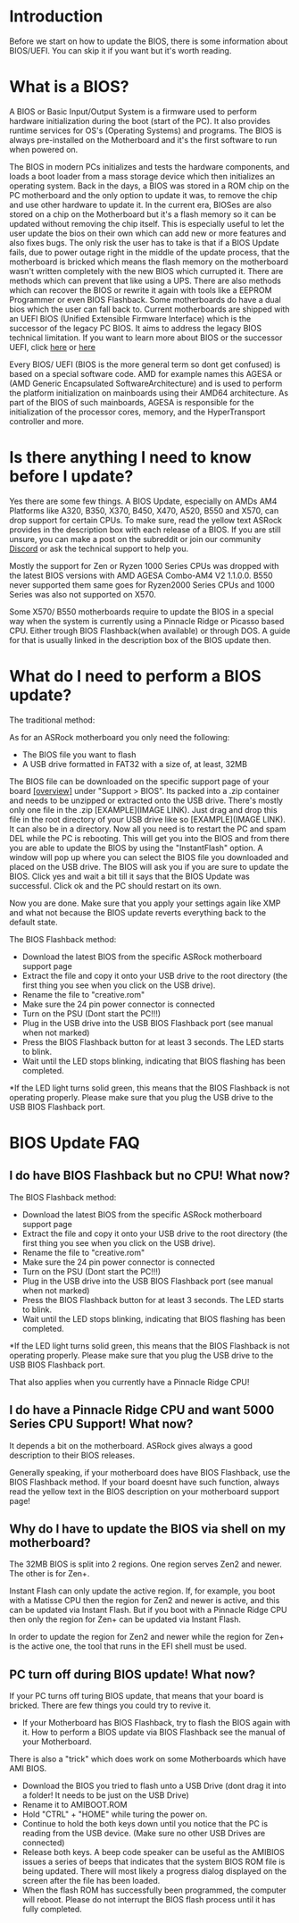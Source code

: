 # Introduction

Before we start on how to update the BIOS, there is some information about BIOS/UEFI. You can skip it if you want but it's worth reading.

# What is a BIOS?

A BIOS or Basic Input/Output System is a firmware used to perform hardware initialization during the boot (start of the PC).
It also provides runtime services for OS's (Operating Systems) and programs. The BIOS is always pre-installed on the Motherboard and it's
the first software to run when powered on.

The BIOS in modern PCs initializes and tests the hardware components, and loads a boot loader from a mass storage device which then initializes an operating system.
Back in the days, a BIOS was stored in a ROM chip on the PC motherboard and the only option to update it was, to remove the chip and use other hardware to update it.
In the current era, BIOSes are also stored on a chip on the Motherboard but it's a flash memory so it can be updated without removing the chip itself.
This is especially useful to let the user update the bios on their own which can add new or more features and also fixes bugs. The only risk the user has to take is that 
if a BIOS Update fails, due to power outage right in the middle of the update process, that the motherboard is bricked which means the flash memory on the motherboard wasn't
written completely with the new BIOS which currupted it. There are methods which can prevent that like using a UPS. There are also methods which can recover the BIOS or rewrite it again
with tools like a EEPROM Programmer or even BIOS Flashback. Some motherboards do have a dual bios which the user can fall back to.
Current motherboards are shipped with an UEFI BIOS (Unified Extensible Firmware Interface) which is the successor of the legacy PC BIOS. It aims to address the legacy BIOS technical limitation.
If you want to learn more about BIOS or the successor UEFI, click [here](https://en.wikipedia.org/wiki/BIOS) or [here](https://en.wikipedia.org/wiki/Unified_Extensible_Firmware_Interface)

Every BIOS/ UEFI (BIOS is the more general term so dont get confused) is based on a special software code. AMD for example names this AGESA or (AMD Generic Encapsulated SoftwareArchitecture) and is used to perform the platform initialization on mainboards using their AMD64 architecture. As part of the BIOS of such mainboards, AGESA is responsible for the initialization of the processor cores, memory, and the HyperTransport controller and more.

# Is there anything I need to know before I update?

Yes there are some few things. A BIOS Update, especially on AMDs AM4 Platforms like A320, B350, X370, B450, X470, A520, B550 and X570, can drop support for certain CPUs.
To make sure, read the yellow text ASRock provides in the description box with each release of a BIOS. If you are still unsure, you can make a post on the subreddit or join our community [Discord](https://discord.com/invite/rFrMpxV) or ask the technical support to help you.

Mostly the support for Zen or Ryzen 1000 Series CPUs was dropped with the latest BIOS versions with AMD AGESA Combo-AM4 V2 1.1.0.0. B550 never supported them same goes for Ryzen2000 Series CPUs and 1000 Series was also not supported on X570.

Some X570/ B550 motherboards require to update the BIOS in a special way when the system is currently using a Pinnacle Ridge or Picasso based CPU. Either trough BIOS Flashback(when available) or through DOS. 
A guide for that is usually linked in the description box of the BIOS update then.

# What do I need to perform a BIOS update?

The traditional method:

As for an ASRock motherboard you only need the following:

- The BIOS file you want to flash
- A USB drive formatted in FAT32 with a size of, at least, 32MB

The BIOS file can be downloaded on the specific support page of your board [[overview]](https://www.asrock.com/mb/index.asp#AllProduct) under "Support > BIOS".
Its packed into a .zip container and needs to be unzipped or extracted onto the USB drive. There's mostly only one file in the .zip [EXAMPLE](IMAGE LINK).
Just drag and drop this file in the root directory of your USB drive like so [EXAMPLE](IMAGE LINK). It can also be in a directory.
Now all you need is to restart the PC and spam DEL while the PC is rebooting. This will get you into the BIOS and from there you are able to update the BIOS by using the "InstantFlash" option.
A window will pop up where you can select the BIOS file you downloaded and placed on the USB drive. The BIOS will ask you if you are sure to update the BIOS. 
Click yes and wait a bit till it says that the BIOS Update was successful. Click ok and the PC should restart on its own.

Now you are done. Make sure that you apply your settings again like XMP and what not because the BIOS update reverts everything back to the default state.

The BIOS Flashback method:

- Download the latest BIOS from the specific ASRock motherboard support page
- Extract the file and copy it onto your USB drive to the root directory (the first thing you see when you click on the USB drive).
- Rename the file to "creative.rom"
- Make sure the 24 pin power connector is connected
- Turn on the PSU (Dont start the PC!!!)
- Plug in the USB drive into the USB BIOS Flashback port (see manual when not marked)
- Press the BIOS Flashback button for at least 3 seconds. The LED starts to blink.
- Wait until the LED stops blinking, indicating that BIOS flashing has been completed.
    
*If the LED light turns solid green, this means that the BIOS Flashback is not operating properly. Please make sure that you plug the USB drive to the USB BIOS Flashback port.

# BIOS Update FAQ

## I do have BIOS Flashback but no CPU! What now?

The BIOS Flashback method:

- Download the latest BIOS from the specific ASRock motherboard support page
- Extract the file and copy it onto your USB drive to the root directory (the first thing you see when you click on the USB drive).
- Rename the file to "creative.rom"
- Make sure the 24 pin power connector is connected
- Turn on the PSU (Dont start the PC!!!)
- Plug in the USB drive into the USB BIOS Flashback port (see manual when not marked)
- Press the BIOS Flashback button for at least 3 seconds. The LED starts to blink.
- Wait until the LED stops blinking, indicating that BIOS flashing has been completed.
    
*If the LED light turns solid green, this means that the BIOS Flashback is not operating properly. Please make sure that you plug the USB drive to the USB BIOS Flashback port.

That also applies when you currently have a Pinnacle Ridge CPU!

## I do have a Pinnacle Ridge CPU and want 5000 Series CPU Support! What now?

It depends a bit on the motherboard. ASRock gives always a good description to their BIOS releases. 

Generally speaking, if your motherboard does have BIOS Flashback, use the BIOS Flashback method.
If your board doesnt have such function, always read the yellow text in the BIOS description on your motherboard support page!

## Why do I have to update the BIOS via shell on my motherboard?

The 32MB BIOS is split into 2 regions. One region serves Zen2 and newer. The other is for Zen+.

Instant Flash can only update the active region.
If, for example, you boot with a Matisse CPU then the region for Zen2 and newer is active, and this can be updated via Instant Flash.
But if you boot with a Pinnacle Ridge CPU then only the region for Zen+ can be updated via Instant Flash.

In order to update the region for Zen2 and newer while the region for Zen+ is the active one, the tool that runs in the EFI shell must be used.

## PC turn off during BIOS update! What now?

If your PC turns off turing BIOS update, that means that your board is bricked. There are few things you could try to revive it.

- If your Motherboard has BIOS Flashback, try to flash the BIOS again with it. How to perform a BIOS update via BIOS Flashback see the manual of your Motherboard.

There is also a "trick" which does work on some Motherboards which have AMI BIOS. 

- Download the BIOS you tried to flash unto a USB Drive (dont drag it into a folder! It needs to be just on the USB Drive)
- Rename it to AMIBOOT.ROM
- Hold "CTRL" + "HOME" while turing the power on.
- Continue to hold the both keys down until you notice that the PC is reading from the USB device. (Make sure no other USB Drives are connected)
- Release both keys. A beep code speaker can be useful as the AMIBIOS issues a series of beeps that indicates that the system BIOS ROM file is being updated. There will most likely a progress dialog displayed on the screen after the file has been loaded.
- When the flash ROM has successfully been programmed, the computer will reboot. Please do not interrupt the BIOS flash process until it has fully completed. 